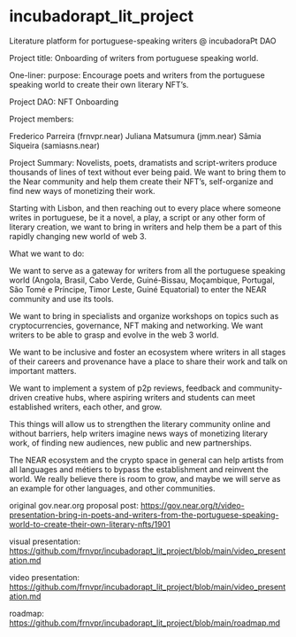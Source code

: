# incubadorapt_lit_project
Literature platform for portuguese-speaking writers @ incubadoraPt DAO


Project title: Onboarding of writers from portuguese speaking world.

One-liner: purpose: Encourage poets and writers from the portuguese speaking world to create their own literary NFT’s.

Project DAO: NFT Onboarding

Project members:

Frederico Parreira (frnvpr.near)
Juliana Matsumura (jmm.near)
Sâmia Siqueira (samiasns.near)

Project Summary: Novelists, poets, dramatists and script-writers produce thousands of lines of text without ever being paid. We want to bring them to the Near community and help them create their NFT’s, self-organize and find new ways of monetizing their work.

Starting with Lisbon, and then reaching out to every place where someone writes in portuguese, be it a novel, a play, a script or any other form of literary creation, we want to bring in writers and help them be a part of this rapidly changing new world of web 3.

What we want to do:

We want to serve as a gateway for writers from all the portuguese speaking world (Angola, Brasil, Cabo Verde, Guiné-Bissau, Moçambique, Portugal, São Tomé e Príncipe, Timor Leste, Guiné Equatorial) to enter the NEAR community and use its tools.

We want to bring in specialists and organize workshops on topics such as cryptocurrencies, governance, NFT making and networking. We want writers to be able to grasp and evolve in the web 3 world.

We want to be inclusive and foster an ecosystem where writers in all stages of their careers and provenance have a place to share their work and talk on important matters.

We want to implement a system of p2p reviews, feedback and community-driven creative hubs, where aspiring writers and students can meet established writers, each other, and grow.

This things will allow us to strengthen the literary community online and without barriers, help writers imagine news ways of monetizing literary work, of finding new audiences, new public and new partnerships.

The NEAR ecosystem and the crypto space in general can help artists from all languages and métiers to bypass the establishment and reinvent the world. We really believe there is room to grow, and maybe we will serve as an example for other languages, and other communities.


original gov.near.org proposal post: https://gov.near.org/t/video-presentation-bring-in-poets-and-writers-from-the-portuguese-speaking-world-to-create-their-own-literary-nfts/1901


visual presentation: https://github.com/frnvpr/incubadorapt_lit_project/blob/main/video_presentation.md


video presentation: https://github.com/frnvpr/incubadorapt_lit_project/blob/main/video_presentation.md


roadmap: https://github.com/frnvpr/incubadorapt_lit_project/blob/main/roadmap.md
